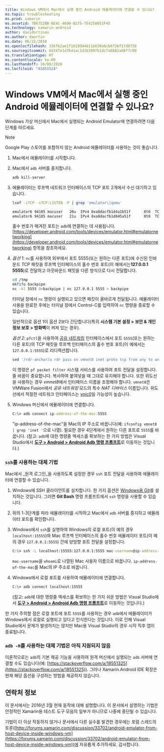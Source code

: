 ```yaml
---
title: Windows VM에서 Mac에서 실행 중인 Android 에뮬레이터에 연결할 수 있나요?
ms.topic: troubleshooting
ms.prod: xamarin
ms.assetid: 7B6752BB-8E4C-4690-B275-7E425A051F45
ms.technology: xamarin-android
author: davidortinau
ms.author: daortin
ms.date: 06/21/2018
ms.openlocfilehash: 336fb2ae1f1619994b11b630a6cb6726f17d0758
ms.sourcegitcommit: 6d347e1d7641ac1d2b389fb1dc7a6882a08f7c00
ms.translationtype: HT
ms.contentlocale: ko-KR
ms.lasthandoff: 10/08/2020
ms.locfileid: "91851524"
---
```

# <a name="is-it-possible-to-connect-to-android-emulators-running-on-a-mac-from-a-windows-vm"></a>Windows VM에서 Mac에서 실행 중인 Android 에뮬레이터에 연결할 수 있나요?

Windows 가상 머신에서 Mac에서 실행되는 Android Emulator에 연결하려면 다음 단계를 따르세요.

> [!NOTE]
> Google Play 스토어를 포함하지 않는 Android 에뮬레이터를 사용하는 것이 좋습니다.

1. Mac에서 에뮬레이터를 시작합니다.

2. Mac에서 `adb` 서버를 중지합니다.

    ```bash
    adb kill-server
    ```

3. 에뮬레이터는 루프백 네트워크 인터페이스의 TCP 포트 2개에서 수신 대기하고 있습니다.

    ```bash
    lsof -iTCP -sTCP:LISTEN -P | grep 'emulator\|qemu'

    emulator6 94105 macuser   20u  IPv4 0xa8dacfb1d4a1b51f      0t0  TCP localhost:5555 (LISTEN)
    emulator6 94105 macuser   21u  IPv4 0xa8dacfb1d845a51f      0t0  TCP localhost:5554 (LISTEN)
    ```

    홀수 번호가 매겨진 포트는 `adb`에 연결하는 데 사용됩니다. [https://developer.android.com/tools/devices/emulator.html#emulatornetworking](https://developer.android.com/tools/devices/emulator.html#emulatornetworking) 항목을 참조하세요.

4. _옵션 1_: `nc`를 사용하여 외부에서 포트 5555(또는 원하는 다른 포트)에 수신된 인바운드 TCP 패킷을 루프백 인터페이스의 홀수 번호 포트(이 예에서는**127.0.0.1 5555**)로 전달하고 아웃바운드 패킷을 다른 방식으로 다시 전달합니다.

    ```bash
    cd /tmp
    mkfifo backpipe
    nc -kl 5555 0<backpipe | nc 127.0.0.1 5555 > backpipe
    ```

    터미널 창에서 `nc` 명령이 실행되고 있으면 패킷이 올바르게 전달됩니다. 에뮬레이터 사용을 완료한 후에는 터미널 창에서 Control-C를 입력하여 `nc` 명령을 종료할 수 있습니다.

    일반적으로 옵션 1이 옵션 2보다 간단합니다(특히 **시스템 기본 설정 > 보안 & 개인 정보 보호 > 방화벽**이 켜져 있는 경우).

    _옵션 2_: `pfctl`을 사용하여 [공유 네트워킹](https://kb.parallels.com/en/4948) 인터페이스에서 포트 `5555`(또는 원하는 다른 포트)의 TCP 패킷을 루프백 인터페이스의 홀수 번호 포트(이 예에서는`127.0.0.1:5555`)로 리디렉션합니다.

    ```bash
    sed '/rdr-anchor/a rdr pass on vmnet8 inet proto tcp from any to any port 5555 -> 127.0.0.1 port 5555' /etc/pf.conf | sudo pfctl -ef -
    ```

    이 명령은 `pf packet filter` 시스템 서비스를 사용하여 포트 전달을 설정합니다. 줄 바꿈이 중요합니다. 복사하여 붙여넣을 때 그대로 유지해야 합니다. 또한 위도선을 사용하는 경우 *vmnet8*에서 인터페이스 이름을 조정해야 합니다. `vmnet8`은 VMWare Fusion에서 *공유 네트워킹* 모드의 특수 *NAT 디바이스* 이름입니다. 위도선에서 적절한 네트워크 인터페이스는 [vnic0](https://download.parallels.com/doc/psbm/en/Parallels_Server_Bare_Metal_Users_Guide/29258.htm)일 가능성이 높습니다.

5. Windows 머신에서 에뮬레이터에 연결합니다.

    ```cmd
    C:\> adb connect ip-address-of-the-mac:5555
    ```

    "ip-address-of-the-mac"을 Mac의 IP 주소로 바꿉니다(예: `ifconfig vmnet8 | grep 'inet '`으로 나열). 필요한 경우 4단계에서 원하는 다른 포트로 `5555`를 바꿉니다\. (참고: `adb`에 대한 명령줄 액세스를 확보하는 한 가지 방법은 Visual Studio에서 [**도구 > Android > Android Adb 명령 프롬프트**](~/cross-platform/troubleshooting/questions/version-logs.md#adb-logcat)로 이동하는 것입니다.)

### <a name="alternate-technique-using-ssh"></a>`ssh`를 사용하는 대체 기법

Mac에서 _원격 로그인_을 사용하도록 설정한 경우 `ssh` 포트 전달을 사용하여 에뮬레이터에 연결할 수 있습니다.

1. Windows에 SSH 클라이언트를 설치합니다. 한 가지 옵션은 [Windows용 Git](https://git-for-windows.github.io/)를 설치하는 것입니다. 그러면 **Git Bash** 명령 프롬프트에서 `ssh` 명령을 사용할 수 있습니다.

2. 위의 1-3단계를 따라 에뮬레이터를 시작하고 Mac에서 `adb` 서버를 중지하고 에뮬레이터 포트를 확인합니다.

3. Windows에서 `ssh`를 실행하여 Windows의 로컬 포트(이 예의 경우 `localhost:15555`)와 Mac 루프백 인터페이스의 홀수 번호 에뮬레이터 포트(이 예의 경우 `127.0.0.1:5555`) 간에 양방향 포트 전달을 설정합니다.

    ```cmd
    C:\> ssh -L localhost:15555:127.0.0.1:5555 mac-username@ip-address-of-the-mac
    ```

    `mac-username`을 `whoami`로 나열된 Mac 사용자 이름으로 바꿉니다. `ip-address-of-the-mac`를 Mac의 IP 주소로 바꿉니다.

4. Windows에서 로컬 포트를 사용하여 에뮬레이터에 연결합니다.

    ```cmd
    C:\> adb connect localhost:15555
    ```

    (참고: `adb`에 대한 명령줄 액세스를 확보하는 한 가지 쉬운 방법은 Visual Studio에서 [**도구 > Android > Android Adb 명령 프롬프트**](~/cross-platform/troubleshooting/questions/version-logs.md#adb-logcat)로 이동하는 것입니다.)

한 가지 주의할 점은 로컬 포트에 포트 `5555`를 사용하는 경우 `adb`에서 에뮬레이터가 Windows에서 로컬로 실행되고 있다고 인식한다는 것입니다. 이로 인해 Visual Studio에서 문제가 발생하지는 않지만 Mac용 Visual Studio의 경우 시작 직후 앱이 종료됩니다.

### <a name="alternate-technique-using-adb--h-is-not-yet-supported"></a>`adb -H`를 사용하는 대체 기법은 아직 지원되지 않음

이론적으로는 `adb`의 기본 제공 기능을 사용하여 원격 머신에서 실행되는 `adb` 서버에 연결할 수도 있습니다(예: [https://stackoverflow.com/a/18551325](https://stackoverflow.com/a/18551325)).
그러나 Xamarin.Android IDE 확장은 현재 해당 옵션을 구성하는 방법을 제공하지 않습니다.

## <a name="contact-information"></a>연락처 정보

이 문서에서는 2016년 3월 현재 동작에 대해 설명합니다. 이 문서에서 설명하는 기법은 안정적인 Xamarin용 테스트 도구 모음의 일부가 아니므로 나중에 중단될 수 있습니다.

기법이 더 이상 작동하지 않거나 문서에서 다른 실수를 발견한 경우에는 포럼 스레드의 토론([http://forums.xamarin.com/discussion/33702/android-emulator-from-host-device-inside-windows-vm](https://forums.xamarin.com/discussion/33702/android-emulator-from-host-device-inside-windows-vm))에 자유롭게 추가하세요.
감사합니다.
